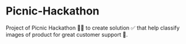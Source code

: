 # Picnic-Hackathon
Project of Picnic Hackathon 💯🎉 to create solution ✅ that help classify images of product for great customer support 👦.
